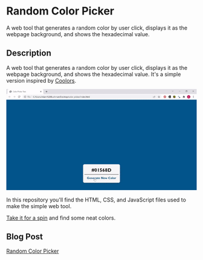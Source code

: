 # Random Color Picker

A web tool that generates a random color by user click, displays it as the webpage background, and shows the hexadecimal value.

## Description

A web tool that generates a random color by user click, displays it as the webpage background, and shows the hexadecimal value. It's a simple version inspired by [Coolors](https://www.coolors.co).

![Color Picker Tool](color-picker.gif)

In this repository you'll find the HTML, CSS, and JavaScript files used to make the simple web tool. 

[Take it for a spin](https://adambushman.github.io/random-color-picker/) and find some neat colors.

## Blog Post
[Random Color Picker](https://www.adam-bushman.com/blog_posts/blog_random-color-picker_006.html)
